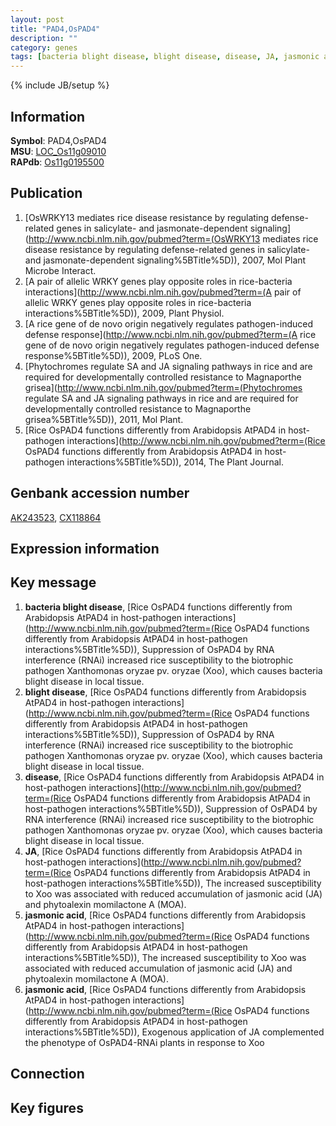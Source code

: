 ```yaml
---
layout: post
title: "PAD4,OsPAD4"
description: ""
category: genes
tags: [bacteria blight disease, blight disease, disease, JA, jasmonic acid, Gene]
---
```

{% include JB/setup %}

## Information
__Symbol__: PAD4,OsPAD4  
__MSU__: [LOC_Os11g09010](http://rice.plantbiology.msu.edu/cgi-bin/ORF_infopage.cgi?orf=LOC_Os11g09010)  
__RAPdb__: [Os11g0195500](http://rapdb.dna.affrc.go.jp/viewer/gbrowse_details/irgsp1?name=Os11g0195500)  

## Publication
1. [OsWRKY13 mediates rice disease resistance by regulating defense-related genes in salicylate- and jasmonate-dependent signaling](http://www.ncbi.nlm.nih.gov/pubmed?term=(OsWRKY13 mediates rice disease resistance by regulating defense-related genes in salicylate- and jasmonate-dependent signaling%5BTitle%5D)), 2007, Mol Plant Microbe Interact.
2. [A pair of allelic WRKY genes play opposite roles in rice-bacteria interactions](http://www.ncbi.nlm.nih.gov/pubmed?term=(A pair of allelic WRKY genes play opposite roles in rice-bacteria interactions%5BTitle%5D)), 2009, Plant Physiol.
3. [A rice gene of de novo origin negatively regulates pathogen-induced defense response](http://www.ncbi.nlm.nih.gov/pubmed?term=(A rice gene of de novo origin negatively regulates pathogen-induced defense response%5BTitle%5D)), 2009, PLoS One.
4. [Phytochromes regulate SA and JA signaling pathways in rice and are required for developmentally controlled resistance to Magnaporthe grisea](http://www.ncbi.nlm.nih.gov/pubmed?term=(Phytochromes regulate SA and JA signaling pathways in rice and are required for developmentally controlled resistance to Magnaporthe grisea%5BTitle%5D)), 2011, Mol Plant.
5. [Rice OsPAD4 functions differently from Arabidopsis AtPAD4 in host-pathogen interactions](http://www.ncbi.nlm.nih.gov/pubmed?term=(Rice OsPAD4 functions differently from Arabidopsis AtPAD4 in host-pathogen interactions%5BTitle%5D)), 2014, The Plant Journal.

## Genbank accession number
[AK243523](http://www.ncbi.nlm.nih.gov/nuccore/AK243523), [CX118864](http://www.ncbi.nlm.nih.gov/nuccore/CX118864)

## Expression information

## Key message
1. __bacteria blight disease__, [Rice OsPAD4 functions differently from Arabidopsis AtPAD4 in host-pathogen interactions](http://www.ncbi.nlm.nih.gov/pubmed?term=(Rice OsPAD4 functions differently from Arabidopsis AtPAD4 in host-pathogen interactions%5BTitle%5D)), Suppression of OsPAD4 by RNA interference (RNAi) increased rice susceptibility to the biotrophic pathogen Xanthomonas oryzae pv. oryzae (Xoo), which causes bacteria blight disease in local tissue.
2. __blight disease__, [Rice OsPAD4 functions differently from Arabidopsis AtPAD4 in host-pathogen interactions](http://www.ncbi.nlm.nih.gov/pubmed?term=(Rice OsPAD4 functions differently from Arabidopsis AtPAD4 in host-pathogen interactions%5BTitle%5D)), Suppression of OsPAD4 by RNA interference (RNAi) increased rice susceptibility to the biotrophic pathogen Xanthomonas oryzae pv. oryzae (Xoo), which causes bacteria blight disease in local tissue.
3. __disease__, [Rice OsPAD4 functions differently from Arabidopsis AtPAD4 in host-pathogen interactions](http://www.ncbi.nlm.nih.gov/pubmed?term=(Rice OsPAD4 functions differently from Arabidopsis AtPAD4 in host-pathogen interactions%5BTitle%5D)), Suppression of OsPAD4 by RNA interference (RNAi) increased rice susceptibility to the biotrophic pathogen Xanthomonas oryzae pv. oryzae (Xoo), which causes bacteria blight disease in local tissue.
4. __JA__, [Rice OsPAD4 functions differently from Arabidopsis AtPAD4 in host-pathogen interactions](http://www.ncbi.nlm.nih.gov/pubmed?term=(Rice OsPAD4 functions differently from Arabidopsis AtPAD4 in host-pathogen interactions%5BTitle%5D)), The increased susceptibility to Xoo was associated with reduced accumulation of jasmonic acid (JA) and phytoalexin momilactone A (MOA).
5. __jasmonic acid__, [Rice OsPAD4 functions differently from Arabidopsis AtPAD4 in host-pathogen interactions](http://www.ncbi.nlm.nih.gov/pubmed?term=(Rice OsPAD4 functions differently from Arabidopsis AtPAD4 in host-pathogen interactions%5BTitle%5D)), The increased susceptibility to Xoo was associated with reduced accumulation of jasmonic acid (JA) and phytoalexin momilactone A (MOA).
6. __jasmonic acid__, [Rice OsPAD4 functions differently from Arabidopsis AtPAD4 in host-pathogen interactions](http://www.ncbi.nlm.nih.gov/pubmed?term=(Rice OsPAD4 functions differently from Arabidopsis AtPAD4 in host-pathogen interactions%5BTitle%5D)), Exogenous application of JA complemented the phenotype of OsPAD4-RNAi plants in response to Xoo

## Connection

## Key figures


